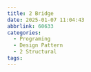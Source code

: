 ```yaml
---
title: 2 Bridge
date: 2025-01-07 11:04:43
abbrlink: 60633
categories:
  - Programing
  - Design Pattern
  - 2 Structural
tags:
---
```

